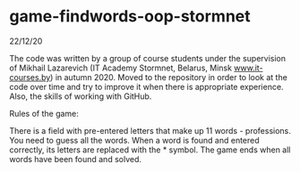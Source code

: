 # game-findwords-oop-stormnet 

22/12/20

The code was written by a group of course students under the supervision of Mikhail Lazarevich (IT Academy Stormnet, Belarus, Minsk www.it-courses.by) in autumn 2020. 
Moved to the repository in order to look at the code over time and try to improve it when there is appropriate experience.
Also, the skills of working with GitHub. 


Rules of the game:

There is a field with pre-entered letters that make up 11 words - professions.
You need to guess all the words.
When a word is found and entered correctly, its letters are replaced with the * symbol.
The game ends when all words have been found and solved.